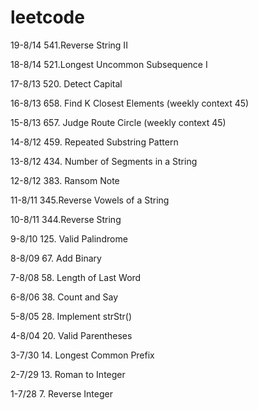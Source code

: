 # leetcode
19-8/14	541.Reverse String II   

18-8/14 521.Longest Uncommon Subsequence I    

17-8/13 520. Detect Capital

16-8/13 658. Find K Closest Elements (weekly context 45)

15-8/13 657. Judge Route Circle (weekly context 45)

14-8/12 459. Repeated Substring Pattern

13-8/12 434. Number of Segments in a String

12-8/12 383. Ransom Note

11-8/11	345.Reverse Vowels of a String   

10-8/11	344.Reverse String   

9-8/10 125. Valid Palindrome

8-8/09 67. Add Binary

7-8/08 58. Length of Last Word

6-8/06 38. Count and Say

5-8/05 28. Implement strStr()

4-8/04 20. Valid Parentheses

3-7/30 14. Longest Common Prefix

2-7/29 13. Roman to Integer

1-7/28 7. Reverse Integer
